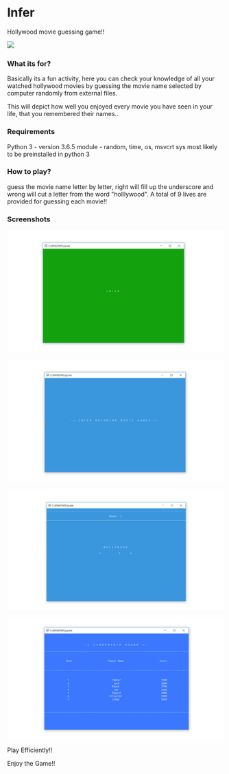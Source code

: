 # Infer

Hollywood movie guessing game!!

![](https://i.ytimg.com/vi/1aZZKXbzEZk/hqdefault.jpg)

### What its for?

Basically its a fun activity, here you can check your knowledge of all your watched hollywood movies by guessing the movie name selected by computer randomly from external files.

This will depict how well you enjoyed every movie you have seen in your life, that you remembered their names..

### Requirements

Python 3 - version 3.6.5
module - random, time, os, msvcrt sys
most likely to be preinstalled in python 3

### How to play?

guess the movie name letter by letter, right will fill up the underscore and wrong will cut a letter from the word "holllywood".
A total of 9 lives are provided for guessing each movie!!

### Screenshots

![](https://github.com/ashish7zeph/Infer/blob/master/screenshot/img1.png)

![](https://github.com/ashish7zeph/Infer/blob/master/screenshot/img2.png)

![](https://github.com/ashish7zeph/Infer/blob/master/screenshot/img3.png)

![](https://github.com/ashish7zeph/Infer/blob/master/screenshot/img4.png)

Play Efficiently!!

Enjoy the Game!!
